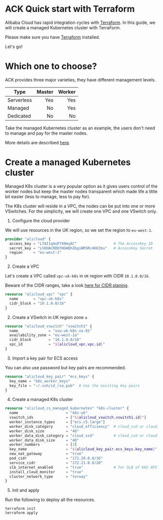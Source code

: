 # ACK Quick start with Terraform

Alibaba Cloud has rapid integration cycles with [Terraform](https://www.terraform.io/docs/providers/alicloud/). In this guide, we will create a managed Kubernetes cluster with TerraForm.

Please make sure you have [Terraform](https://www.terraform.io/downloads.html) installed.

Let's go!

# Which one to choose?

ACK provides three major varieties, they have different management levels.

| Type       | Master | Worker |
|------------|-------:| ------:|
| Serverless |    Yes |    Yes |
| Managed    |     No |    Yes |
| Dedicated  |     No |     No |

Take the managed Kubernetes cluster as an example, the users don't need to manage and pay for the master nodes.

More details are described [here](https://www.alibabacloud.com/help/doc-detail/107720.htm).

# Create a managed Kubernetes cluster

Managed K8s cluster is a very popular option as it gives users control of the worker nodes but keep the master nodes transparent which made life a little bit easier (less to manage, less to pay for).

The K8s cluster will reside in a VPC, the nodes can be put into one or more VSwitches. For the simplicity, we will create one VPC and one VSwitch only.

1. Configure the cloud provider

We will use resources in the UK region, so we set the region to `eu-west-1`.

```terraform
provider "alicloud" {
  access_key = "LTAI1q4uP7X9myAC"                 # The AccessKey ID
  secret_key = "LhEHACRDbYHGWQhZ6giWRSRc4KKZmu"   # AccessKey Secret
  region     = "eu-west-1"
}
```

2. Create a VPC

Let's create a VPC called `vpc-uk-k8s` in `UK` region with CIDR `10.1.0.0/16`.

Beware of the CIDR ranges, take a look [here for CIDR planing](https://www.alibabacloud.com/help/doc-detail/86500.htm).

```terraform
resource "alicloud_vpc" "vpc" {
  name       = "vpc-uk-k8s"
  cidr_block = "10.1.0.0/16"
}
```

2. Create a VSwitch in UK region zone `a`

```terraform
resource "alicloud_vswitch" "vswitch1" {
  name              = "vsw-uk-k8s-za-01"
  availability_zone = "eu-west-1a"
  cidr_block        = "10.1.0.0/16"
  vpc_id            = "${alicloud_vpc.vpc.id}"
}
```

3. Import a key pair for ECS access

You can also use password but key pairs are recommended.

```terraform
resource "alicloud_key_pair" "ecs_keys" {
  key_name = "k8s_worker_keys"
  key_file = "~/.ssh/id_rsa.pub"  # Use the existing key pairs
}
```

4. Create a managed K8s cluster

```terraform
resource "alicloud_cs_managed_kubernetes" "k8s-cluster" {
  name                      = "k8s-uk"
  vswitch_ids               = ["${alicloud_vswitch.vswitch1.id}"]
  worker_instance_types     = ["ecs.c5.large"]
  worker_disk_category      = "cloud_efficiency"  # cloud_ssd or cloud_efficiency
  worker_disk_size          = "40"
  worker_data_disk_category = "cloud_ssd"         # cloud_ssd or cloud_efficiency
  worker_data_disk_size     = "40"
  worker_numbers            = [3]
  key_name                  = "${alicloud_key_pair.ecs_keys.key_name}" #for ECS ssh key auth, either key_name or password
  new_nat_gateway           = "true"
  pod_cidr                  = "172.20.0.0/16"
  service_cidr              = "172.21.0.0/20"
  slb_internet_enabled      = "true"              # for SLB of K8S API Server
  install_cloud_monitor     = "true"
  cluster_network_type      = "terway"
}
```

5. Init and apply

Run the following to deploy all the resources.

```
terraform init
terraform apply
```
